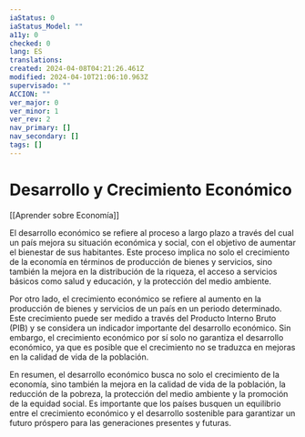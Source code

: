 ```yaml
---
iaStatus: 0
iaStatus_Model: ""
a11y: 0
checked: 0
lang: ES
translations: 
created: 2024-04-08T04:21:26.461Z
modified: 2024-04-10T21:06:10.963Z
supervisado: ""
ACCION: ""
ver_major: 0
ver_minor: 1
ver_rev: 2
nav_primary: []
nav_secondary: []
tags: []
---
```

# Desarrollo y Crecimiento Económico

[[Aprender sobre Economía]]

El desarrollo económico se refiere al proceso a largo plazo a través del cual un país mejora su situación económica y social, con el objetivo de aumentar el bienestar de sus habitantes. Este proceso implica no solo el crecimiento de la economía en términos de producción de bienes y servicios, sino también la mejora en la distribución de la riqueza, el acceso a servicios básicos como salud y educación, y la protección del medio ambiente.

Por otro lado, el crecimiento económico se refiere al aumento en la producción de bienes y servicios de un país en un periodo determinado. Este crecimiento puede ser medido a través del Producto Interno Bruto (PIB) y se considera un indicador importante del desarrollo económico. Sin embargo, el crecimiento económico por sí solo no garantiza el desarrollo económico, ya que es posible que el crecimiento no se traduzca en mejoras en la calidad de vida de la población.

En resumen, el desarrollo económico busca no solo el crecimiento de la economía, sino también la mejora en la calidad de vida de la población, la reducción de la pobreza, la protección del medio ambiente y la promoción de la equidad social. Es importante que los países busquen un equilibrio entre el crecimiento económico y el desarrollo sostenible para garantizar un futuro próspero para las generaciones presentes y futuras.
